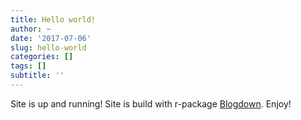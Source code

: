 ```yaml
---
title: Hello world!
author: ~
date: '2017-07-06'
slug: hello-world
categories: []
tags: []
subtitle: ''
---
```


Site is up and running! Site is build with r-package [Blogdown](https://bookdown.org/yihui/blogdown/). Enjoy!
